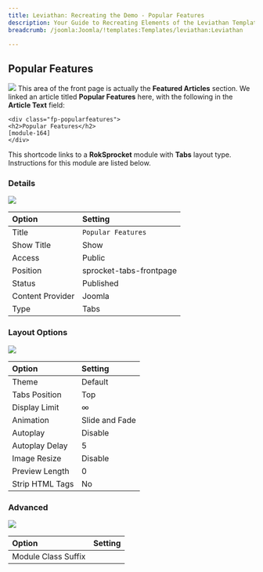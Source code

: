 ```yaml
---
title: Leviathan: Recreating the Demo - Popular Features
description: Your Guide to Recreating Elements of the Leviathan Template for Joomla
breadcrumb: /joomla:Joomla/!templates:Templates/leviathan:Leviathan

---
```


Popular Features
-----
![][demo]
This area of the front page is actually the **Featured Articles** section. We linked an article titled **Popular Features** here, with the following in the **Article Text** field:

~~~
<div class="fp-popularfeatures">
<h2>Popular Features</h2>
[module-164]
</div>
~~~

This shortcode links to a **RokSprocket** module with **Tabs** layout type. Instructions for this module are listed below.

### Details
![][demo2]

| Option           | Setting                 |  
| :--------------- | :---------------------- |  
| Title            | `Popular Features`      |  
| Show Title       | Show                    |  
| Access           | Public                  |  
| Position         | sprocket-tabs-frontpage |  
| Status           | Published               |  
| Content Provider | Joomla                  |  
| Type             | Tabs                    |  

### Layout Options
![][demo3]

| Option          | Setting        |  
| :-------------- | :------------- |  
| Theme           | Default        |  
| Tabs Position   | Top            |  
| Display Limit   | ∞              |  
| Animation       | Slide and Fade |  
| Autoplay        | Disable        |  
| Autoplay Delay  | 5              |  
| Image Resize    | Disable        |  
| Preview Length  | 0              |  
| Strip HTML Tags | No             |  

### Advanced
![][demo4]

| Option              | Setting |  
| :------------------ | :------ |  
| Module Class Suffix |         |

[demo]: assets/demo_9.jpeg
[demo2]: assets/tabs_1.jpeg
[demo3]: assets/tabs_2.jpeg
[demo4]: assets/tabs_4.jpeg
